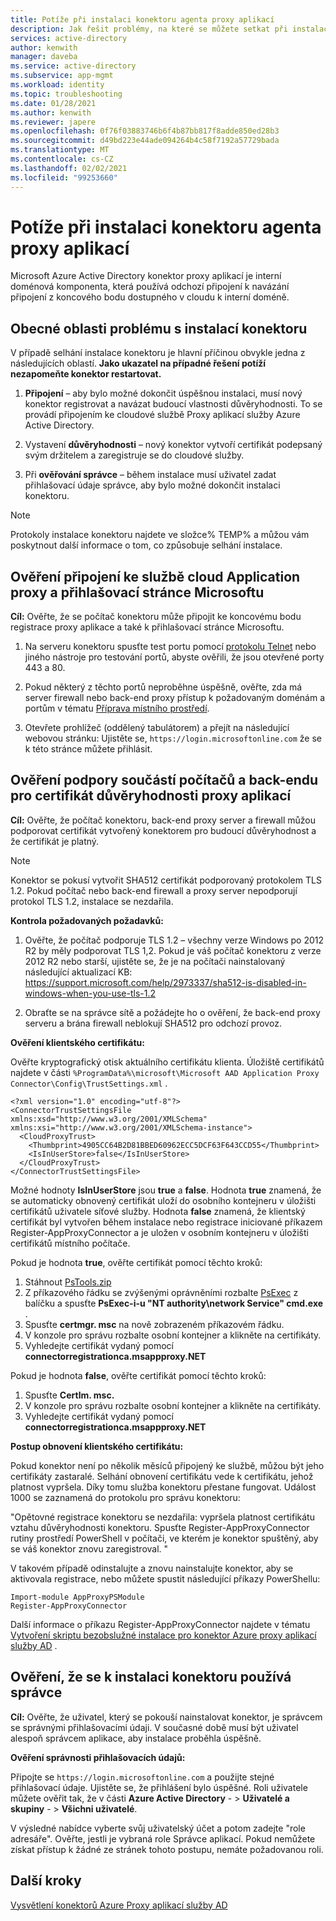 ```yaml
---
title: Potíže při instalaci konektoru agenta proxy aplikací
description: Jak řešit problémy, na které se můžete setkat při instalaci konektoru agenta proxy aplikací pro Azure Active Directory.
services: active-directory
author: kenwith
manager: daveba
ms.service: active-directory
ms.subservice: app-mgmt
ms.workload: identity
ms.topic: troubleshooting
ms.date: 01/28/2021
ms.author: kenwith
ms.reviewer: japere
ms.openlocfilehash: 0f76f03883746b6f4b87bb817f8adde850ed28b3
ms.sourcegitcommit: d49bd223e44ade094264b4c58f7192a57729bada
ms.translationtype: MT
ms.contentlocale: cs-CZ
ms.lasthandoff: 02/02/2021
ms.locfileid: "99253660"
---
```

# <a name="problem-installing-the-application-proxy-agent-connector"></a>Potíže při instalaci konektoru agenta proxy aplikací

Microsoft Azure Active Directory konektor proxy aplikací je interní doménová komponenta, která používá odchozí připojení k navázání připojení z koncového bodu dostupného v cloudu k interní doméně.

## <a name="general-problem-areas-with-connector-installation"></a>Obecné oblasti problému s instalací konektoru

V případě selhání instalace konektoru je hlavní příčinou obvykle jedna z následujících oblastí. **Jako ukazatel na případné řešení potíží nezapomeňte konektor restartovat.**

1.  **Připojení** – aby bylo možné dokončit úspěšnou instalaci, musí nový konektor registrovat a navázat budoucí vlastnosti důvěryhodnosti. To se provádí připojením ke cloudové službě Proxy aplikací služby Azure Active Directory.

2.  Vystavení **důvěryhodnosti** – nový konektor vytvoří certifikát podepsaný svým držitelem a zaregistruje se do cloudové služby.

3.  Při **ověřování správce** – během instalace musí uživatel zadat přihlašovací údaje správce, aby bylo možné dokončit instalaci konektoru.

> [!NOTE]
> Protokoly instalace konektoru najdete ve složce% TEMP% a můžou vám poskytnout další informace o tom, co způsobuje selhání instalace.

## <a name="verify-connectivity-to-the-cloud-application-proxy-service-and-microsoft-login-page"></a>Ověření připojení ke službě cloud Application proxy a přihlašovací stránce Microsoftu

**Cíl:** Ověřte, že se počítač konektoru může připojit ke koncovému bodu registrace proxy aplikace a také k přihlašovací stránce Microsoftu.

1.  Na serveru konektoru spusťte test portu pomocí [protokolu Telnet](/windows-server/administration/windows-commands/telnet) nebo jiného nástroje pro testování portů, abyste ověřili, že jsou otevřené porty 443 a 80.

2.  Pokud některý z těchto portů neproběhne úspěšně, ověřte, zda má server firewall nebo back-end proxy přístup k požadovaným doménám a portům v tématu [Příprava místního prostředí](application-proxy-add-on-premises-application.md#prepare-your-on-premises-environment).

3.  Otevřete prohlížeč (oddělený tabulátorem) a přejít na následující webovou stránku: Ujistěte se, `https://login.microsoftonline.com` že se k této stránce můžete přihlásit.

## <a name="verify-machine-and-backend-components-support-for-application-proxy-trust-certificate"></a>Ověření podpory součástí počítačů a back-endu pro certifikát důvěryhodnosti proxy aplikací

**Cíl:** Ověřte, že počítač konektoru, back-end proxy server a firewall můžou podporovat certifikát vytvořený konektorem pro budoucí důvěryhodnost a že certifikát je platný.

>[!NOTE]
>Konektor se pokusí vytvořit SHA512 certifikát podporovaný protokolem TLS 1.2. Pokud počítač nebo back-end firewall a proxy server nepodporují protokol TLS 1.2, instalace se nezdařila.
>
>

**Kontrola požadovaných požadavků:**

1.  Ověřte, že počítač podporuje TLS 1.2 – všechny verze Windows po 2012 R2 by měly podporovat TLS 1,2. Pokud je váš počítač konektoru z verze 2012 R2 nebo starší, ujistěte se, že je na počítači nainstalovaný následující aktualizací KB: <https://support.microsoft.com/help/2973337/sha512-is-disabled-in-windows-when-you-use-tls-1.2>

2.  Obraťte se na správce sítě a požádejte ho o ověření, že back-end proxy serveru a brána firewall neblokují SHA512 pro odchozí provoz.

**Ověření klientského certifikátu:**

Ověřte kryptografický otisk aktuálního certifikátu klienta. Úložiště certifikátů najdete v části `%ProgramData%\microsoft\Microsoft AAD Application Proxy Connector\Config\TrustSettings.xml` .

```
<?xml version="1.0" encoding="utf-8"?>
<ConnectorTrustSettingsFile xmlns:xsd="http://www.w3.org/2001/XMLSchema" xmlns:xsi="http://www.w3.org/2001/XMLSchema-instance">
  <CloudProxyTrust>
    <Thumbprint>4905CC64B2D81BBED60962ECC5DCF63F643CCD55</Thumbprint>
    <IsInUserStore>false</IsInUserStore>
  </CloudProxyTrust>
</ConnectorTrustSettingsFile>
```

Možné hodnoty **IsInUserStore** jsou **true** a **false**. Hodnota **true** znamená, že se automaticky obnovený certifikát uloží do osobního kontejneru v úložišti certifikátů uživatele síťové služby. Hodnota **false** znamená, že klientský certifikát byl vytvořen během instalace nebo registrace iniciované příkazem Register-AppProxyConnector a je uložen v osobním kontejneru v úložišti certifikátů místního počítače.

Pokud je hodnota **true**, ověřte certifikát pomocí těchto kroků:
1. Stáhnout [PsTools.zip](/sysinternals/downloads/pstools)
2. Z příkazového řádku se zvýšenými oprávněními rozbalte [PsExec](/sysinternals/downloads/psexec) z balíčku a spusťte **PsExec-i-u "NT authority\network Service" cmd.exe** .
3. Spusťte **certmgr. msc** na nově zobrazeném příkazovém řádku.
4. V konzole pro správu rozbalte osobní kontejner a klikněte na certifikáty.
5. Vyhledejte certifikát vydaný pomocí **connectorregistrationca.msappproxy.NET**

Pokud je hodnota **false**, ověřte certifikát pomocí těchto kroků:
1. Spusťte **Certlm. msc.**
2. V konzole pro správu rozbalte osobní kontejner a klikněte na certifikáty.
3. Vyhledejte certifikát vydaný pomocí **connectorregistrationca.msappproxy.NET**

**Postup obnovení klientského certifikátu:**

Pokud konektor není po několik měsíců připojený ke službě, můžou být jeho certifikáty zastaralé. Selhání obnovení certifikátu vede k certifikátu, jehož platnost vypršela. Díky tomu služba konektoru přestane fungovat. Událost 1000 se zaznamená do protokolu pro správu konektoru:

"Opětovné registrace konektoru se nezdařila: vypršela platnost certifikátu vztahu důvěryhodnosti konektoru. Spusťte Register-AppProxyConnector rutiny prostředí PowerShell v počítači, ve kterém je konektor spuštěný, aby se váš konektor znovu zaregistroval. "

V takovém případě odinstalujte a znovu nainstalujte konektor, aby se aktivovala registrace, nebo můžete spustit následující příkazy PowerShellu:

```
Import-module AppProxyPSModule
Register-AppProxyConnector
```

Další informace o příkazu Register-AppProxyConnector najdete v tématu [Vytvoření skriptu bezobslužné instalace pro konektor Azure proxy aplikací služby AD](./application-proxy-register-connector-powershell.md) .

## <a name="verify-admin-is-used-to-install-the-connector"></a>Ověření, že se k instalaci konektoru používá správce

**Cíl:** Ověřte, že uživatel, který se pokouší nainstalovat konektor, je správcem se správnými přihlašovacími údaji. V současné době musí být uživatel alespoň správcem aplikace, aby instalace proběhla úspěšně.

**Ověření správnosti přihlašovacích údajů:**

Připojte se `https://login.microsoftonline.com` a použijte stejné přihlašovací údaje. Ujistěte se, že přihlášení bylo úspěšné. Roli uživatele můžete ověřit tak, že v části **Azure Active Directory**  - &gt; **Uživatelé a skupiny**  - &gt; **Všichni uživatelé**. 

V výsledné nabídce vyberte svůj uživatelský účet a potom zadejte "role adresáře". Ověřte, jestli je vybraná role Správce aplikací. Pokud nemůžete získat přístup k žádné ze stránek tohoto postupu, nemáte požadovanou roli.

## <a name="next-steps"></a>Další kroky
[Vysvětlení konektorů Azure Proxy aplikací služby AD](application-proxy-connectors.md)
